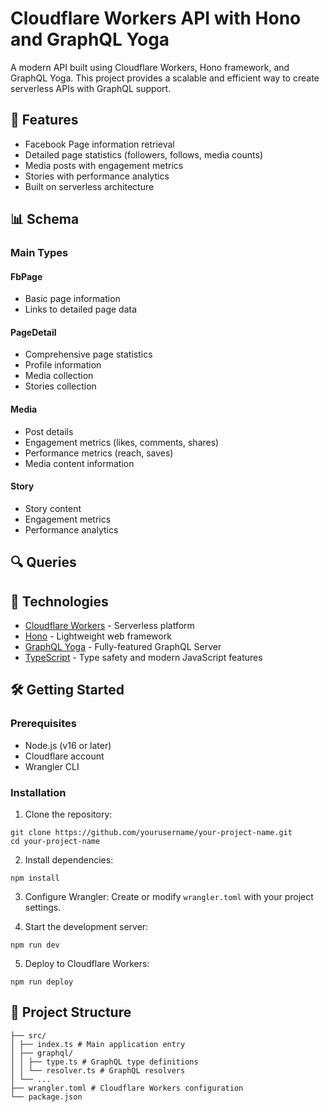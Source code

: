 # Cloudflare Workers API with Hono and GraphQL Yoga

A modern API built using Cloudflare Workers, Hono framework, and GraphQL Yoga. This project provides a scalable and efficient way to create serverless APIs with GraphQL support.

## 🚀 Features

- Facebook Page information retrieval
- Detailed page statistics (followers, follows, media counts)
- Media posts with engagement metrics
- Stories with performance analytics
- Built on serverless architecture

## 📊 Schema

### Main Types

#### FbPage
- Basic page information
- Links to detailed page data

#### PageDetail
- Comprehensive page statistics
- Profile information
- Media collection
- Stories collection

#### Media
- Post details
- Engagement metrics (likes, comments, shares)
- Performance metrics (reach, saves)
- Media content information

#### Story
- Story content
- Engagement metrics
- Performance analytics

## 🔍 Queries


## 🚀 Technologies

- [Cloudflare Workers](https://workers.cloudflare.com/) - Serverless platform
- [Hono](https://hono.dev/) - Lightweight web framework
- [GraphQL Yoga](https://the-guild.dev/graphql/yoga-server) - Fully-featured GraphQL Server
- [TypeScript](https://www.typescriptlang.org/) - Type safety and modern JavaScript features

## 🛠️ Getting Started

### Prerequisites

- Node.js (v16 or later)
- Cloudflare account
- Wrangler CLI

### Installation

1. Clone the repository:
```
git clone https://github.com/yourusername/your-project-name.git
cd your-project-name
```
2. Install dependencies:
```
npm install
```
3. Configure Wrangler:
Create or modify `wrangler.toml` with your project settings.

4. Start the development server:
```
npm run dev
```
5. Deploy to Cloudflare Workers:
```
npm run deploy
```

## 📁 Project Structure
```
├── src/
│ ├── index.ts # Main application entry
│ ├── graphql/
│ │ ├── type.ts # GraphQL type definitions
│ │ └── resolver.ts # GraphQL resolvers
│ └── ...
├── wrangler.toml # Cloudflare Workers configuration
└── package.json
```




